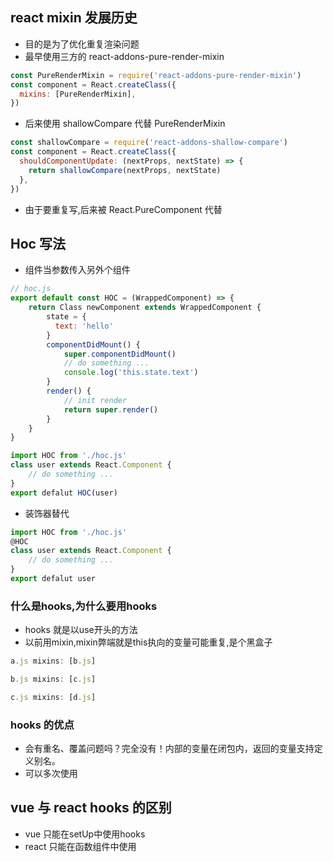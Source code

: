 <!--
 * @Author: lcz
 * @Date: 2022-03-16 23:26:17
 * @LastEditTime: 2022-03-16 23:53:33
 * @LastEditors: Please set LastEditors
 * @Description: 打开koroFileHeader查看配置 进行设置: https://github.com/OBKoro1/koro1FileHeader/wiki/%E9%85%8D%E7%BD%AE
 * @FilePath: /lcz_document/docs/study/react2.md
-->

## react mixin 发展历史

- 目的是为了优化重复渲染问题
- 最早使用三方的 react-addons-pure-render-mixin

```jsx
const PureRenderMixin = require('react-addons-pure-render-mixin')
const component = React.createClass({
  mixins: [PureRenderMixin],
})
```

- 后来使用 shallowCompare 代替 PureRenderMixin

```jsx
const shallowCompare = require('react-addons-shallow-compare')
const component = React.createClass({
  shouldComponentUpdate: (nextProps, nextState) => {
    return shallowCompare(nextProps, nextState)
  },
})
```

- 由于要重复写,后来被 React.PureComponent 代替

## Hoc 写法

- 组件当参数传入另外个组件

```jsx
// hoc.js
export default const HOC = (WrappedComponent) => {
    return Class newComponent extends WrappedComponent {
        state = {
          text: 'hello'
        }
        componentDidMount() {
            super.componentDidMount()
            // do something ...
            console.log('this.state.text')
        }
        render() {
            // init render
            return super.render()
        }
    }
}
```
```jsx
import HOC from './hoc.js'
class user extends React.Component {
    // do something ...
}
export defalut HOC(user)
```
* 装饰器替代
```jsx
import HOC from './hoc.js'
@HOC
class user extends React.Component {
    // do something ...
}
export defalut user
```

### 什么是hooks,为什么要用hooks
* hooks 就是以use开头的方法
* 以前用mixin,mixin弊端就是this执向的变量可能重复,是个黑盒子
```jsx
a.js mixins: [b.js]

b.js mixins: [c.js]

c.js mixins: [d.js]
```
### hooks 的优点
* 会有重名、覆盖问题吗？完全没有！内部的变量在闭包内，返回的变量支持定义别名。
* 可以多次使用

## vue 与 react hooks 的区别
* vue 只能在setUp中使用hooks
* react 只能在函数组件中使用